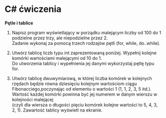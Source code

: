 # C# ćwiczenia

**Pętle i tablice** <br/>
1. Napisz program wyświetlający w porządku malejącym liczby od 100 do 1 podzielne przez trzy, ale niepodzielne przez 2. <br/>
Zadanie wykonaj za pomocą trzech rodzajów pętli (for, while, do..while). <br/>

2. Utwórz tablicę liczb typu int zaprezentowaną poniżej. Wypełnij kolejne komórki wartościami malejącymi od 10 do 1. <br/>
Do utworzenia tablicy i wypełnienia jej danymi wykorzystaj pętlę typu for. <br/>

3. Utwórz tablicę dwuwymiarową, w której liczba komórek w kolejnych rzędach będzie równa dziesięciu kolejnym wartościom ciągu Fibonacciego,poczynając od elementu o wartości 1 (1, 1, 2, 3, 5 itd.). <br/>
Wartość każdej komórki powinna być jej numerem w danym wierszu w kolejności malejącej <br/>
(czyli dla wiersza o długości pięciu komórek kolejne wartości to 5, 4, 3, 2, 1). Zawartość tablicy wyświetl na ekranie. <br/>

